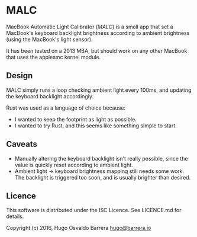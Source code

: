 MALC
====

MacBook Automatic Light Calibrator (*MALC*) is a small app that set a MacBook's
keyboard backlight brightness according to ambient brightness (using the
MacBook's light sensor).

It has been tested on a 2013 MBA, but should work on any other MacBook that
uses the applesmc kernel module.

Design
------

MALC simply runs a loop checking ambient light every 100ms, and updating the
keyboard backlight accordingly.

Rust was used as a language of choice because:

 * I wanted to keep the footprint as light as possible.
 * I wanted to try Rust, and this seems like something simple to start.

Caveats
-------

 * Manually altering the keyboard backlight isn't really possible, since the
   value is quickly reset according to ambient light.
 * Ambient light -> keyboard brightness mapping still needs some work. The
   backlight is triggered too soon, and is usually brighter than desired.

Licence
-------

This software is distributed under the ISC Licence. See LICENCE.md for details.

Copyright (c) 2016, Hugo Osvaldo Barrera <hugo@barrera.io>
